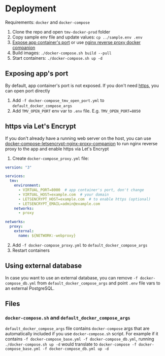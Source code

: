# Deployment

Requirements: `docker` and `docker-compose`

1. Clone the repo and open `tmv-docker-prod` folder
2. Copy sample env file and update values: `cp ../sample.env .env`
3. [Expose app container's port](#exposing-apps-port) or use [nginx reverse proxy docker companion](#https-via-lets-encrypt)
4. Build images: `./docker-compose.sh build --pull`
5. Start containers: `./docker-compose.sh up -d`

## Exposing app's port

By default, app container's port is not exposed. If you don't need [https](#https-via-lets-encrypt), you can open port directly

1. Add `-f docker-compose_tmv_open_port.yml` to `default_docker_compose_args`
2. Add `TMV_OPEN_PORT` env var to `.env` file. E.g. `TMV_OPEN_PORT=8050`

## https via Let's Encrypt

If you don't already have a running web server on the host, you can use [docker-compose-letsencrypt-nginx-proxy-companion](https://github.com/evertramos/docker-compose-letsencrypt-nginx-proxy-companion) to run nginx reverse proxy to the app and enable https via Let's Encrypt

1. Create `docker-compose_proxy.yml` file:
```docker-compose.yml
version: "3"

services:
  tmv:
    environment:
      - VIRTUAL_PORT=8000  # app container's port, don't change
      - VIRTUAL_HOST=example.com  # your domain
      - LETSENCRYPT_HOST=example.com  # to enable https (optional)
      - LETSENCRYPT_EMAIL=admin@example.com
    networks:
      - proxy

networks:
  proxy:
    external:
      name: ${NETWORK:-webproxy}
```
2. Add `-f docker-compose_proxy.yml` to `default_docker_compose_args`
3. Restart containers

## Using external database

In case you want to use an external database, you can remove `-f docker-compose_db.yml` from `default_docker_compose_args` and point `.env` file vars to an external PostgreSQL.

## Files

### `docker-compose.sh` and `default_docker_compose_args`

`default_docker_compose_args` file contains `docker-compose` args that are automatically included if you use `docker-compose.sh` script. For example if it contains `-f docker-compose_base.yml -f docker-compose_db.yml`, running `./docker-compose.sh up -d` would translate to `docker-compose -f docker-compose_base.yml -f docker-compose_db.yml up -d`
